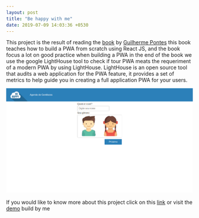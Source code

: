 ```yaml
---
layout: post
title: "Be happy with me"
date: 2019-07-09 14:03:36 +0530
---
```


This project is the result of reading the [book](https://www.casadocodigo.com.br/products/livro-pwa) by [Guilherme Pontes](https://github.com/lgapontes) this book teaches how to build a PWA from scratch using React JS, and the book focus a lot on good practice when building a PWA in the end of the book we use the google LightHouse tool to check if tour PWA meats the requeriment of a modern PWA by using LightHouse. LightHouse is an open source tool that audits a web application for the PWA feature, it provides a set of metrics to help guide you in creating a full application PWA for your users.

<img src="/assets/images/projects/behappywith.me.png" >

If you would like to know more about this project click on this [link](https://github.com/tandavala/vitari-projectos) or visit the [demo](https://bomcaracter-ce053.firebaseapp.com/) build by me
